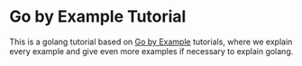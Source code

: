 # Go by Example Tutorial
This is a golang tutorial based on [Go by Example](https://gobyexample.com) tutorials, where we explain every example and give even more examples if necessary to explain golang. 

